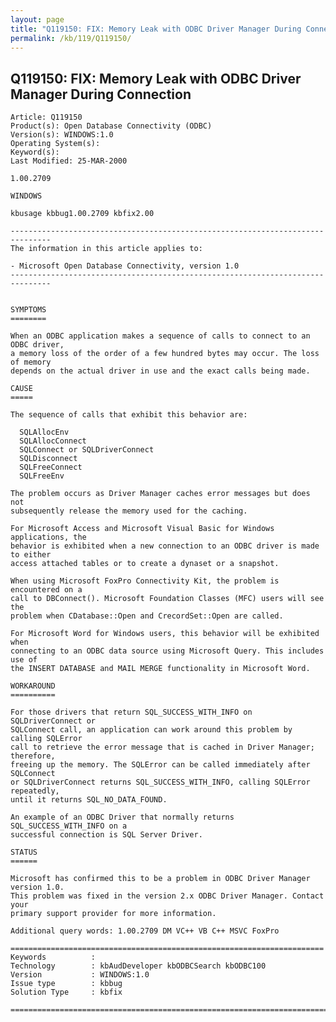 ```yaml
---
layout: page
title: "Q119150: FIX: Memory Leak with ODBC Driver Manager During Connection"
permalink: /kb/119/Q119150/
---
```


## Q119150: FIX: Memory Leak with ODBC Driver Manager During Connection

	Article: Q119150
	Product(s): Open Database Connectivity (ODBC)
	Version(s): WINDOWS:1.0
	Operating System(s): 
	Keyword(s): 
	Last Modified: 25-MAR-2000
	
	1.00.2709
	
	WINDOWS
	
	kbusage kbbug1.00.2709 kbfix2.00
	
	-------------------------------------------------------------------------------
	The information in this article applies to:
	
	- Microsoft Open Database Connectivity, version 1.0 
	-------------------------------------------------------------------------------
	
	
	SYMPTOMS
	========
	
	When an ODBC application makes a sequence of calls to connect to an ODBC driver,
	a memory loss of the order of a few hundred bytes may occur. The loss of memory
	depends on the actual driver in use and the exact calls being made.
	
	CAUSE
	=====
	
	The sequence of calls that exhibit this behavior are:
	
	  SQLAllocEnv
	  SQLAllocConnect
	  SQLConnect or SQLDriverConnect
	  SQLDisconnect
	  SQLFreeConnect
	  SQLFreeEnv
	
	The problem occurs as Driver Manager caches error messages but does not
	subsequently release the memory used for the caching.
	
	For Microsoft Access and Microsoft Visual Basic for Windows applications, the
	behavior is exhibited when a new connection to an ODBC driver is made to either
	access attached tables or to create a dynaset or a snapshot.
	
	When using Microsoft FoxPro Connectivity Kit, the problem is encountered on a
	call to DBConnect(). Microsoft Foundation Classes (MFC) users will see the
	problem when CDatabase::Open and CrecordSet::Open are called.
	
	For Microsoft Word for Windows users, this behavior will be exhibited when
	connecting to an ODBC data source using Microsoft Query. This includes use of
	the INSERT DATABASE and MAIL MERGE functionality in Microsoft Word.
	
	WORKAROUND
	==========
	
	For those drivers that return SQL_SUCCESS_WITH_INFO on SQLDriverConnect or
	SQLConnect call, an application can work around this problem by calling SQLError
	call to retrieve the error message that is cached in Driver Manager; therefore,
	freeing up the memory. The SQLError can be called immediately after SQLConnect
	or SQLDriverConnect returns SQL_SUCCESS_WITH_INFO, calling SQLError repeatedly,
	until it returns SQL_NO_DATA_FOUND.
	
	An example of an ODBC Driver that normally returns SQL_SUCCESS_WITH_INFO on a
	successful connection is SQL Server Driver.
	
	STATUS
	======
	
	Microsoft has confirmed this to be a problem in ODBC Driver Manager version 1.0.
	This problem was fixed in the version 2.x ODBC Driver Manager. Contact your
	primary support provider for more information.
	
	Additional query words: 1.00.2709 DM VC++ VB C++ MSVC FoxPro
	
	======================================================================
	Keywords          :  
	Technology        : kbAudDeveloper kbODBCSearch kbODBC100
	Version           : WINDOWS:1.0
	Issue type        : kbbug
	Solution Type     : kbfix
	
	=============================================================================
	
